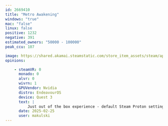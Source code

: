 ```yaml
---
id: 2669410
title: "Metro Awakening"
windows: "true"
mac: "false"
linux: false
positive: 1232
negative: 391
estimated_owners: "50000 - 100000"
peak_ccu: 107

image: https://shared.akamai.steamstatic.com/store_item_assets/steam/apps/2669410/header.jpg?t=1732789594
opinions:

    - steamVR: 0
      monado: 0
      alvr: 0
      wivrn: 1
      GPUVendor: Nvidia
      distro: EndeavourOS
      device: Quest 3
      text: |
          Just out of the box experience - default Steam Proton settings, no meddling. Game just run on my 4080, 470 drivers, Wayland, KDE Plasma DE.
      date: 2025-02-25
      user: makulski
---
```

